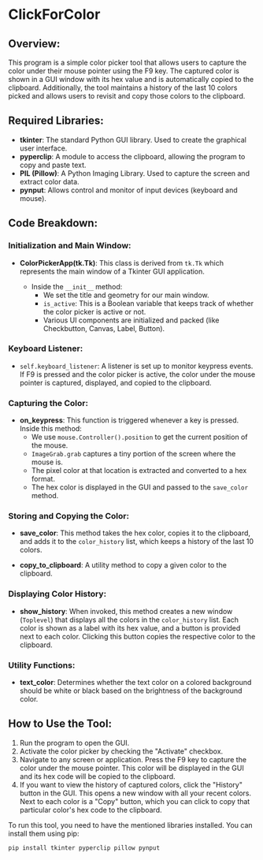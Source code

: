 # ClickForColor

## Overview:

This program is a simple color picker tool that allows users to capture the color under their mouse pointer using the F9 key. The captured color is shown in a GUI window with its hex value and is automatically copied to the clipboard. Additionally, the tool maintains a history of the last 10 colors picked and allows users to revisit and copy those colors to the clipboard.

## Required Libraries:

- **tkinter**: The standard Python GUI library. Used to create the graphical user interface.
- **pyperclip**: A module to access the clipboard, allowing the program to copy and paste text.
- **PIL (Pillow)**: A Python Imaging Library. Used to capture the screen and extract color data.
- **pynput**: Allows control and monitor of input devices (keyboard and mouse).

## Code Breakdown:

### Initialization and Main Window:

- **ColorPickerApp(tk.Tk)**: This class is derived from `tk.Tk` which represents the main window of a Tkinter GUI application.

    - Inside the `__init__` method:
        - We set the title and geometry for our main window.
        - `is_active`: This is a Boolean variable that keeps track of whether the color picker is active or not.
        - Various UI components are initialized and packed (like Checkbutton, Canvas, Label, Button).

### Keyboard Listener:

- `self.keyboard_listener`: A listener is set up to monitor keypress events. If F9 is pressed and the color picker is active, the color under the mouse pointer is captured, displayed, and copied to the clipboard.

### Capturing the Color:

- **on_keypress**: This function is triggered whenever a key is pressed. Inside this method:
    - We use `mouse.Controller().position` to get the current position of the mouse.
    - `ImageGrab.grab` captures a tiny portion of the screen where the mouse is.
    - The pixel color at that location is extracted and converted to a hex format.
    - The hex color is displayed in the GUI and passed to the `save_color` method.

### Storing and Copying the Color:

- **save_color**: This method takes the hex color, copies it to the clipboard, and adds it to the `color_history` list, which keeps a history of the last 10 colors.

- **copy_to_clipboard**: A utility method to copy a given color to the clipboard.

### Displaying Color History:

- **show_history**: When invoked, this method creates a new window (`Toplevel`) that displays all the colors in the `color_history` list. Each color is shown as a label with its hex value, and a button is provided next to each color. Clicking this button copies the respective color to the clipboard.

### Utility Functions:

- **text_color**: Determines whether the text color on a colored background should be white or black based on the brightness of the background color.

## How to Use the Tool:

1. Run the program to open the GUI.
2. Activate the color picker by checking the "Activate" checkbox.
3. Navigate to any screen or application. Press the F9 key to capture the color under the mouse pointer. This color will be displayed in the GUI and its hex code will be copied to the clipboard.
4. If you want to view the history of captured colors, click the "History" button in the GUI. This opens a new window with all your recent colors. Next to each color is a "Copy" button, which you can click to copy that particular color's hex code to the clipboard.

To run this tool, you need to have the mentioned libraries installed. You can install them using pip:

```bash
pip install tkinter pyperclip pillow pynput

